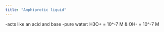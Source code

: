 ```yaml
---
title: "Amphiprotic liquid"
---
```

-acts like an acid and base
-pure water: H3O+ = 10^-7 M &amp; OH- = 10^-7 M

